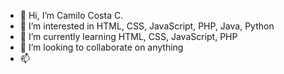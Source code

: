 - 👋 Hi, I’m Camilo Costa C.
- 👀 I’m interested in HTML, CSS, JavaScript, PHP, Java, Python
- 🌱 I’m currently learning HTML, CSS, JavaScript, PHP
- 💞️ I’m looking to collaborate on anything
- 📫

<!---
CamiloCCarvalho/CamiloCCarvalho is a ✨ special ✨ repository because its `README.md` (this file) appears on your GitHub profile.
You can click the Preview link to take a look at your changes.
--->
